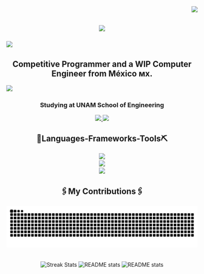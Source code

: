  <img align="right" src="https://visitor-badge.laobi.icu/badge?page_id=zums-stuff.zums-stuff" />

<h1 align="center">
  <img src="https://readme-typing-svg.herokuapp.com?font=Fira+Code&weight=700&size=40&pause=1000&color=B79BFFD7&center=true&vCenter=true&width=435&lines=Hi%2C+I'm+Zum!" />
</h1>

<img src="https://user-images.githubusercontent.com/73097560/115834477-dbab4500-a447-11eb-908a-139a6edaec5c.gif">

<h2 align="center">
  Competitive Programmer and a WIP Computer Engineer from México ᴍx.
</h2>
<img src="https://user-images.githubusercontent.com/73097560/115834477-dbab4500-a447-11eb-908a-139a6edaec5c.gif">
<div align="center">
  <h3>Studying at UNAM School of Engineering</h3>
</div>
<div align="center">
  <a href="mailto:jafet.hernandez.ed@gmail.com">
    <img src="https://img.shields.io/badge/Gmail-333333?style=for-the-badge&logo=gmail&logoColor=red" target="_blank" />
  </a>
  <a href="https://www.linkedin.com/in/zum-hernandez/">
    <img src="https://img.shields.io/badge/LinkedIn-0077B5?style=for-the-badge&logo=linkedin&logoColor=white" target="_blank" />
  </a>
</div>



<h2 align="center">🔨Languages-Frameworks-Tools⛏</h2>
<div align="center">
  <img src="https://skillicons.dev/icons?i=c,cpp,cs,java,python" /><br>
  <img src="https://skillicons.dev/icons?i=html,css,javascript,latex,linux,arch" /><br>
  <img src="https://skillicons.dev/icons?i=git,github,visualstudio,vscode,unity,godot,ai" />
</div>


<div align="center">
 <h2>🖇My Contributions🖇</h2>
 <img alt="Snake eating my contributions" src="https://raw.githubusercontent.com/zums-stuff/zums-stuff/output/github-contribution-grid-snake-dark.svg" />
  <br/><br/><br/>
</div>

<div align="center">
 <img width=500 src="https://streak-stats.demolab.com?user=zums-stuff&theme=transparent&hide_border=true&mode=weekly&currStreakNum=B79BFFD7&sideNums=B79BFFD7&ring=B79BFFD7&sideLabels=ffffffff&currStreakLabel=ffffffff&dates=CE88EBBA&stroke=B79BFFD7" alt="Streak Stats" />
 <img width=500 src="https://github-readme-stats.vercel.app/api?username=zums-stuff&count_private=true&show_icons=true&theme=transparent&rank_icon=github&hide_border=true&border_radius=10&title_color=B79BFFD7&text_color=ffffffff&icon_color=B79BFFD7" alt="README stats" />
 <img width=300 src="https://github-readme-stats.vercel.app/api/top-langs/?username=zums-stuff&show_icons=true&theme=transparent&rank_icon=github&hide_border=true&border_radius=10&title_color=B79BFFD7&text_color=ffffffff&icon_color=B79BFFD7&layout=compact&stats_format=bytes" alt="README stats" />
</div>
